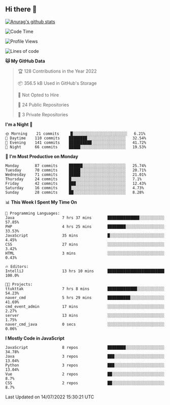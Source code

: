 ## Hi there 👋

[![Anurag's github stats](https://github-readme-stats.vercel.app/api?username=Songwonseok)](https://github.com/anuraghazra/github-readme-stats)



<!--START_SECTION:waka-->
![Code Time](http://img.shields.io/badge/Code%20Time-0%20secs-blue)

![Profile Views](http://img.shields.io/badge/Profile%20Views-0-blue)

![Lines of code](https://img.shields.io/badge/From%20Hello%20World%20I%27ve%20Written-3%20Million%20lines%20of%20code-blue)

**🐱 My GitHub Data** 

> 🏆 128 Contributions in the Year 2022
 > 
> 📦 356.5 kB Used in GitHub's Storage 
 > 
> 🚫 Not Opted to Hire
 > 
> 📜 24 Public Repositories 
 > 
> 🔑 3 Private Repositories  
 > 
**I'm a Night 🦉** 

```text
🌞 Morning    21 commits     █░░░░░░░░░░░░░░░░░░░░░░░░   6.21% 
🌆 Daytime    110 commits    ████████░░░░░░░░░░░░░░░░░   32.54% 
🌃 Evening    141 commits    ██████████░░░░░░░░░░░░░░░   41.72% 
🌙 Night      66 commits     █████░░░░░░░░░░░░░░░░░░░░   19.53%

```
📅 **I'm Most Productive on Monday** 

```text
Monday       87 commits     ██████░░░░░░░░░░░░░░░░░░░   25.74% 
Tuesday      70 commits     █████░░░░░░░░░░░░░░░░░░░░   20.71% 
Wednesday    71 commits     █████░░░░░░░░░░░░░░░░░░░░   21.01% 
Thursday     24 commits     █░░░░░░░░░░░░░░░░░░░░░░░░   7.1% 
Friday       42 commits     ███░░░░░░░░░░░░░░░░░░░░░░   12.43% 
Saturday     16 commits     █░░░░░░░░░░░░░░░░░░░░░░░░   4.73% 
Sunday       28 commits     ██░░░░░░░░░░░░░░░░░░░░░░░   8.28%

```


📊 **This Week I Spent My Time On** 

```text
💬 Programming Languages: 
Java                     7 hrs 37 mins       ██████████████░░░░░░░░░░░   57.85% 
PHP                      4 hrs 25 mins       ████████░░░░░░░░░░░░░░░░░   33.53% 
JavaScript               35 mins             █░░░░░░░░░░░░░░░░░░░░░░░░   4.45% 
CSS                      27 mins             ░░░░░░░░░░░░░░░░░░░░░░░░░   3.42% 
HTML                     3 mins              ░░░░░░░░░░░░░░░░░░░░░░░░░   0.43%

🔥 Editors: 
IntelliJ                 13 hrs 10 mins      █████████████████████████   100.0%

🐱‍💻 Projects: 
ttukttak                 7 hrs 8 mins        █████████████░░░░░░░░░░░░   54.23% 
naver_cmd                5 hrs 29 mins       ██████████░░░░░░░░░░░░░░░   41.69% 
cmd_event_admin          17 mins             ░░░░░░░░░░░░░░░░░░░░░░░░░   2.27% 
server                   13 mins             ░░░░░░░░░░░░░░░░░░░░░░░░░   1.75% 
naver_cmd_java           0 secs              ░░░░░░░░░░░░░░░░░░░░░░░░░   0.06%

```

**I Mostly Code in JavaScript** 

```text
JavaScript               8 repos             ████████░░░░░░░░░░░░░░░░░   34.78% 
Java                     3 repos             ███░░░░░░░░░░░░░░░░░░░░░░   13.04% 
Python                   3 repos             ███░░░░░░░░░░░░░░░░░░░░░░   13.04% 
Vue                      2 repos             ██░░░░░░░░░░░░░░░░░░░░░░░   8.7% 
CSS                      2 repos             ██░░░░░░░░░░░░░░░░░░░░░░░   8.7%

```



 Last Updated on 14/07/2022 15:30:21 UTC
<!--END_SECTION:waka-->
